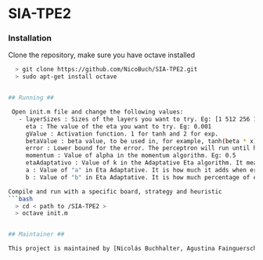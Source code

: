 # SIA-TPE2


### Installation ###

Clone the repository, make sure you have octave installed
 ```bash
   > git clone https://github.com/NicoBuch/SIA-TPE2.git
   > sudo apt-get install octave


## Running ##

  Open init.m file and change the following values:
    - layerSizes : Sizes of the layers you want to try. Eg: [1 512 256 128 64 32 16 8]
      eta : The value of the eta you want to try. Eg: 0.001
      gValue : Activation function. 1 for tanh and 2 for exp.
      betaValue : beta value, to be used in, for example, tanh(beta * x) . Eg: 0.75
      error : Lower bound for the error. The perceptron will run until half cuadratic error is lower than this value. Eg: 1
      momentum : Value of alpha in the momentum algorithm. Eg: 0.5
      etaAdaptativo : Value of k in the Adaptative Eta algorithm. It measures how consistent the delta error has to be. Eg: 5
      a : Value of "a" in Eta Adaptative. It is how much it adds when error is descending consistently. Eg: 0.0005
      b : Value of "b" in Eta Adaptative. It is how much percentage of eta substracts when error is ascending. Eg: 0.1

Compile and run with a specific board, strategy and heuristic
 ```bash
   > cd < path to /SIA-TPE2 >
   > octave init.m


## Maintainer ##

This project is maintained by [Nicolás Buchhalter, Agustina Fainguersch and Francisco Depascuali](https://github.com/NicoBuch).
